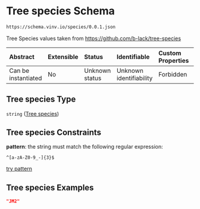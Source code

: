 # Tree species Schema

```txt
https://schema.vinv.io/species/0.0.1.json
```

Tree Species values taken from <https://github.com/b-lack/tree-species>

| Abstract            | Extensible | Status         | Identifiable            | Custom Properties | Additional Properties | Access Restrictions | Defined In                                                                   |
| :------------------ | :--------- | :------------- | :---------------------- | :---------------- | :-------------------- | :------------------ | :--------------------------------------------------------------------------- |
| Can be instantiated | No         | Unknown status | Unknown identifiability | Forbidden         | Allowed               | none                | [dereferenced.doc.json](schema/dereferenced.doc.json "open original schema") |

## Tree species Type

`string` ([Tree species](dereferenced.md))

## Tree species Constraints

**pattern**: the string must match the following regular expression:&#x20;

```
^[a-zA-Z0-9_-]{3}$
```

[try pattern](https://regexr.com/?expression=%5E%5Ba-zA-Z0-9_-%5D%7B3%7D%24 "try regular expression with regexr.com")

## Tree species Examples

```json
"JM2"
```

